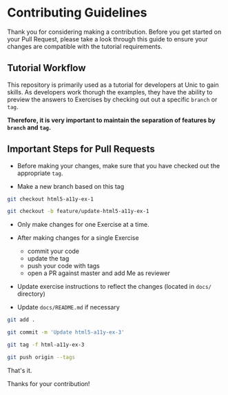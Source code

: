 # Contributing Guidelines

Thank you for considering making a contribution. Before you get started on your Pull Request, please take a look through this guide to ensure your changes are compatible with the tutorial requirements.

## Tutorial Workflow

This repository is primarily used as a tutorial for developers at Unic to gain skills. As developers work thorugh the examples, they have the ability to preview the answers to Exercises by checking out out a specific `branch` or `tag`.

**Therefore, it is very important to maintain the separation of features by `branch` and `tag`.**

## Important Steps for Pull Requests

* Before making your changes, make sure that you have checked out the appropriate `tag`.

* Make a new branch based on this tag

```sh
git checkout html5-a11y-ex-1

git checkout -b feature/update-html5-a11y-ex-1
```

* Only make changes for one Exercise at a time.

* After making changes for a single Exercise
  * commit your code
  * update the tag
  * push your code with tags
  * open a PR against master and add Me as reviewer

* Update exercise instructions to reflect the changes (located in `docs/` directory)

* Update `docs/README.md` if necessary

```sh
git add .

git commit -m 'Update html5-a11y-ex-3'

git tag -f html-a11y-ex-3

git push origin --tags
```

That's it.

Thanks for your contribution!
